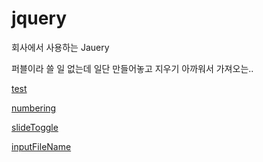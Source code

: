 # jquery

회사에서 사용하는 Jauery

퍼블이라 쓸 일 없는데 일단 만들어놓고 지우기 아까워서 가져오는..

[test](https://github.com/ppotatoG/TIL/tree/master/jquery/test)

[numbering](https://github.com/ppotatoG/TIL/tree/master/jquery/numbering)

[slideToggle](https://github.com/ppotatoG/TIL/tree/master/jquery/slideToggle)

[inputFileName](https://github.com/ppotatoG/TIL/tree/master/jquery/inputFileName)